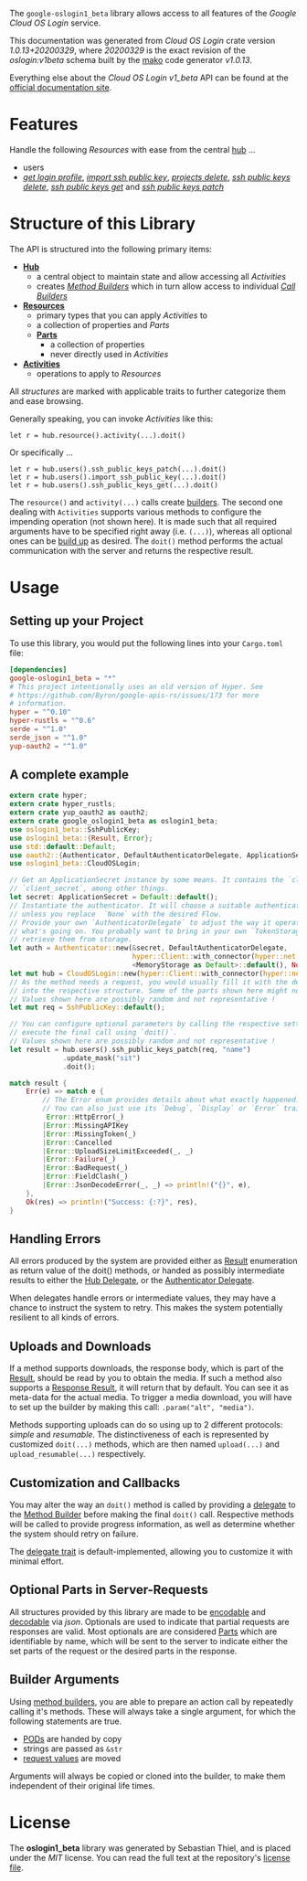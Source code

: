 <!---
DO NOT EDIT !
This file was generated automatically from 'src/mako/api/README.md.mako'
DO NOT EDIT !
-->
The `google-oslogin1_beta` library allows access to all features of the *Google Cloud OS Login* service.

This documentation was generated from *Cloud OS Login* crate version *1.0.13+20200329*, where *20200329* is the exact revision of the *oslogin:v1beta* schema built by the [mako](http://www.makotemplates.org/) code generator *v1.0.13*.

Everything else about the *Cloud OS Login* *v1_beta* API can be found at the
[official documentation site](https://cloud.google.com/compute/docs/oslogin/).
# Features

Handle the following *Resources* with ease from the central [hub](https://docs.rs/google-oslogin1_beta/1.0.13+20200329/google_oslogin1_beta/struct.CloudOSLogin.html) ... 

* users
 * [*get login profile*](https://docs.rs/google-oslogin1_beta/1.0.13+20200329/google_oslogin1_beta/struct.UserGetLoginProfileCall.html), [*import ssh public key*](https://docs.rs/google-oslogin1_beta/1.0.13+20200329/google_oslogin1_beta/struct.UserImportSshPublicKeyCall.html), [*projects delete*](https://docs.rs/google-oslogin1_beta/1.0.13+20200329/google_oslogin1_beta/struct.UserProjectDeleteCall.html), [*ssh public keys delete*](https://docs.rs/google-oslogin1_beta/1.0.13+20200329/google_oslogin1_beta/struct.UserSshPublicKeyDeleteCall.html), [*ssh public keys get*](https://docs.rs/google-oslogin1_beta/1.0.13+20200329/google_oslogin1_beta/struct.UserSshPublicKeyGetCall.html) and [*ssh public keys patch*](https://docs.rs/google-oslogin1_beta/1.0.13+20200329/google_oslogin1_beta/struct.UserSshPublicKeyPatchCall.html)




# Structure of this Library

The API is structured into the following primary items:

* **[Hub](https://docs.rs/google-oslogin1_beta/1.0.13+20200329/google_oslogin1_beta/struct.CloudOSLogin.html)**
    * a central object to maintain state and allow accessing all *Activities*
    * creates [*Method Builders*](https://docs.rs/google-oslogin1_beta/1.0.13+20200329/google_oslogin1_beta/trait.MethodsBuilder.html) which in turn
      allow access to individual [*Call Builders*](https://docs.rs/google-oslogin1_beta/1.0.13+20200329/google_oslogin1_beta/trait.CallBuilder.html)
* **[Resources](https://docs.rs/google-oslogin1_beta/1.0.13+20200329/google_oslogin1_beta/trait.Resource.html)**
    * primary types that you can apply *Activities* to
    * a collection of properties and *Parts*
    * **[Parts](https://docs.rs/google-oslogin1_beta/1.0.13+20200329/google_oslogin1_beta/trait.Part.html)**
        * a collection of properties
        * never directly used in *Activities*
* **[Activities](https://docs.rs/google-oslogin1_beta/1.0.13+20200329/google_oslogin1_beta/trait.CallBuilder.html)**
    * operations to apply to *Resources*

All *structures* are marked with applicable traits to further categorize them and ease browsing.

Generally speaking, you can invoke *Activities* like this:

```Rust,ignore
let r = hub.resource().activity(...).doit()
```

Or specifically ...

```ignore
let r = hub.users().ssh_public_keys_patch(...).doit()
let r = hub.users().import_ssh_public_key(...).doit()
let r = hub.users().ssh_public_keys_get(...).doit()
```

The `resource()` and `activity(...)` calls create [builders][builder-pattern]. The second one dealing with `Activities` 
supports various methods to configure the impending operation (not shown here). It is made such that all required arguments have to be 
specified right away (i.e. `(...)`), whereas all optional ones can be [build up][builder-pattern] as desired.
The `doit()` method performs the actual communication with the server and returns the respective result.

# Usage

## Setting up your Project

To use this library, you would put the following lines into your `Cargo.toml` file:

```toml
[dependencies]
google-oslogin1_beta = "*"
# This project intentionally uses an old version of Hyper. See
# https://github.com/Byron/google-apis-rs/issues/173 for more
# information.
hyper = "^0.10"
hyper-rustls = "^0.6"
serde = "^1.0"
serde_json = "^1.0"
yup-oauth2 = "^1.0"
```

## A complete example

```Rust
extern crate hyper;
extern crate hyper_rustls;
extern crate yup_oauth2 as oauth2;
extern crate google_oslogin1_beta as oslogin1_beta;
use oslogin1_beta::SshPublicKey;
use oslogin1_beta::{Result, Error};
use std::default::Default;
use oauth2::{Authenticator, DefaultAuthenticatorDelegate, ApplicationSecret, MemoryStorage};
use oslogin1_beta::CloudOSLogin;

// Get an ApplicationSecret instance by some means. It contains the `client_id` and 
// `client_secret`, among other things.
let secret: ApplicationSecret = Default::default();
// Instantiate the authenticator. It will choose a suitable authentication flow for you, 
// unless you replace  `None` with the desired Flow.
// Provide your own `AuthenticatorDelegate` to adjust the way it operates and get feedback about 
// what's going on. You probably want to bring in your own `TokenStorage` to persist tokens and
// retrieve them from storage.
let auth = Authenticator::new(&secret, DefaultAuthenticatorDelegate,
                              hyper::Client::with_connector(hyper::net::HttpsConnector::new(hyper_rustls::TlsClient::new())),
                              <MemoryStorage as Default>::default(), None);
let mut hub = CloudOSLogin::new(hyper::Client::with_connector(hyper::net::HttpsConnector::new(hyper_rustls::TlsClient::new())), auth);
// As the method needs a request, you would usually fill it with the desired information
// into the respective structure. Some of the parts shown here might not be applicable !
// Values shown here are possibly random and not representative !
let mut req = SshPublicKey::default();

// You can configure optional parameters by calling the respective setters at will, and
// execute the final call using `doit()`.
// Values shown here are possibly random and not representative !
let result = hub.users().ssh_public_keys_patch(req, "name")
             .update_mask("sit")
             .doit();

match result {
    Err(e) => match e {
        // The Error enum provides details about what exactly happened.
        // You can also just use its `Debug`, `Display` or `Error` traits
         Error::HttpError(_)
        |Error::MissingAPIKey
        |Error::MissingToken(_)
        |Error::Cancelled
        |Error::UploadSizeLimitExceeded(_, _)
        |Error::Failure(_)
        |Error::BadRequest(_)
        |Error::FieldClash(_)
        |Error::JsonDecodeError(_, _) => println!("{}", e),
    },
    Ok(res) => println!("Success: {:?}", res),
}

```
## Handling Errors

All errors produced by the system are provided either as [Result](https://docs.rs/google-oslogin1_beta/1.0.13+20200329/google_oslogin1_beta/enum.Result.html) enumeration as return value of 
the doit() methods, or handed as possibly intermediate results to either the 
[Hub Delegate](https://docs.rs/google-oslogin1_beta/1.0.13+20200329/google_oslogin1_beta/trait.Delegate.html), or the [Authenticator Delegate](https://docs.rs/yup-oauth2/*/yup_oauth2/trait.AuthenticatorDelegate.html).

When delegates handle errors or intermediate values, they may have a chance to instruct the system to retry. This 
makes the system potentially resilient to all kinds of errors.

## Uploads and Downloads
If a method supports downloads, the response body, which is part of the [Result](https://docs.rs/google-oslogin1_beta/1.0.13+20200329/google_oslogin1_beta/enum.Result.html), should be
read by you to obtain the media.
If such a method also supports a [Response Result](https://docs.rs/google-oslogin1_beta/1.0.13+20200329/google_oslogin1_beta/trait.ResponseResult.html), it will return that by default.
You can see it as meta-data for the actual media. To trigger a media download, you will have to set up the builder by making
this call: `.param("alt", "media")`.

Methods supporting uploads can do so using up to 2 different protocols: 
*simple* and *resumable*. The distinctiveness of each is represented by customized 
`doit(...)` methods, which are then named `upload(...)` and `upload_resumable(...)` respectively.

## Customization and Callbacks

You may alter the way an `doit()` method is called by providing a [delegate](https://docs.rs/google-oslogin1_beta/1.0.13+20200329/google_oslogin1_beta/trait.Delegate.html) to the 
[Method Builder](https://docs.rs/google-oslogin1_beta/1.0.13+20200329/google_oslogin1_beta/trait.CallBuilder.html) before making the final `doit()` call. 
Respective methods will be called to provide progress information, as well as determine whether the system should 
retry on failure.

The [delegate trait](https://docs.rs/google-oslogin1_beta/1.0.13+20200329/google_oslogin1_beta/trait.Delegate.html) is default-implemented, allowing you to customize it with minimal effort.

## Optional Parts in Server-Requests

All structures provided by this library are made to be [encodable](https://docs.rs/google-oslogin1_beta/1.0.13+20200329/google_oslogin1_beta/trait.RequestValue.html) and 
[decodable](https://docs.rs/google-oslogin1_beta/1.0.13+20200329/google_oslogin1_beta/trait.ResponseResult.html) via *json*. Optionals are used to indicate that partial requests are responses 
are valid.
Most optionals are are considered [Parts](https://docs.rs/google-oslogin1_beta/1.0.13+20200329/google_oslogin1_beta/trait.Part.html) which are identifiable by name, which will be sent to 
the server to indicate either the set parts of the request or the desired parts in the response.

## Builder Arguments

Using [method builders](https://docs.rs/google-oslogin1_beta/1.0.13+20200329/google_oslogin1_beta/trait.CallBuilder.html), you are able to prepare an action call by repeatedly calling it's methods.
These will always take a single argument, for which the following statements are true.

* [PODs][wiki-pod] are handed by copy
* strings are passed as `&str`
* [request values](https://docs.rs/google-oslogin1_beta/1.0.13+20200329/google_oslogin1_beta/trait.RequestValue.html) are moved

Arguments will always be copied or cloned into the builder, to make them independent of their original life times.

[wiki-pod]: http://en.wikipedia.org/wiki/Plain_old_data_structure
[builder-pattern]: http://en.wikipedia.org/wiki/Builder_pattern
[google-go-api]: https://github.com/google/google-api-go-client

# License
The **oslogin1_beta** library was generated by Sebastian Thiel, and is placed 
under the *MIT* license.
You can read the full text at the repository's [license file][repo-license].

[repo-license]: https://github.com/Byron/google-apis-rsblob/master/LICENSE.md
